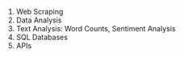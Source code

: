 1. Web Scraping
2. Data Analysis
3. Text Analysis: Word Counts, Sentiment Analysis
4. SQL Databases
5. APIs
